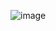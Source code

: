 ![image](https://github.com/Nobita006/FastAPI_application/assets/110232335/641df609-7fcb-4812-a1f1-44802e9766a9)
